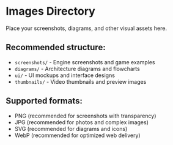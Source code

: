 
# Images Directory

Place your screenshots, diagrams, and other visual assets here.

## Recommended structure:
- `screenshots/` - Engine screenshots and game examples
- `diagrams/` - Architecture diagrams and flowcharts
- `ui/` - UI mockups and interface designs
- `thumbnails/` - Video thumbnails and preview images

## Supported formats:
- PNG (recommended for screenshots with transparency)
- JPG (recommended for photos and complex images)
- SVG (recommended for diagrams and icons)
- WebP (recommended for optimized web delivery)

